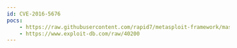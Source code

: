 ```yaml
---
id: CVE-2016-5676
pocs:
    - https://raw.githubusercontent.com/rapid7/metasploit-framework/master/modules/auxiliary/admin/http/nuuo_nvrmini_reset.rb
    - https://www.exploit-db.com/raw/40200
---
```

